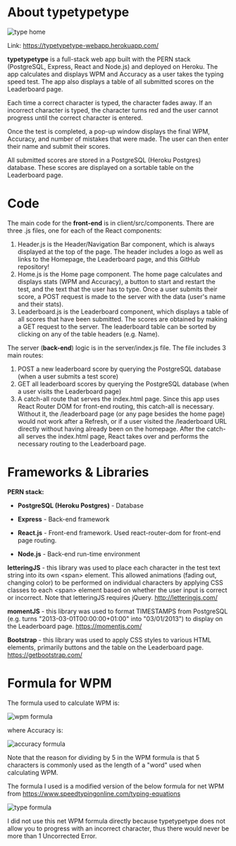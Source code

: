 
# About typetypetype

![type home](https://user-images.githubusercontent.com/52224377/107892717-9f5de480-6eec-11eb-9d7b-5688af372027.PNG)

Link: https://typetypetype-webapp.herokuapp.com/

**typetypetype** is a full-stack web app built with the PERN stack (PostgreSQL, Express, React and Node.js) and deployed on Heroku. The app calculates and displays WPM and Accuracy as a user takes the typing speed test. The app also displays a table of all submitted scores on the Leaderboard page.

Each time a correct character is typed, the character fades away. If an incorrect character is typed, the character turns red and the user cannot progress until the correct character is entered.

Once the test is completed, a pop-up window displays the final WPM, Accuracy, and number of mistakes that were made. The user can then enter their name and submit their scores. 

All submitted scores are stored in a PostgreSQL (Heroku Postgres) database. These scores are displayed on a sortable table on the Leaderboard page.

# Code

The main code for the **front-end** is in client/src/components. There are three .js files, one for each of the React components:

1) Header.js is the Header/Navigation Bar component, which is always displayed at the top of the page. The header includes a logo as well as links to the Homepage, the Leaderboard page, and this GitHub repository!
2) Home.js is the Home page component. The home page calculates and displays stats (WPM and Accuracy), a button to start and restart the test, and the text that the user has to type. Once a user submits their score, a POST request is made to the server with the data (user's name and their stats).
3) Leaderboard.js is the Leaderboard component, which displays a table of all scores that have been submitted. The scores are obtained by making a GET request to the server. The leaderboard table can be sorted by clicking on any of the table headers (e.g. Name).

The server (**back-end**) logic is in the server/index.js file. The file includes 3 main routes:

1) POST a new leaderboard score by querying the PostgreSQL database (when a user submits a test score)
2) GET all leaderboard scores by querying the PostgreSQL database (when a user visits the Leaderboard page)
3) A catch-all route that serves the index.html page. Since this app uses React Router DOM for front-end routing, this catch-all is necessary. Without it, the /leaderboard page (or any page besides the home page) would not work after a Refresh, or if a user visited the /leaderboard URL directly without having already been on the homepage. After the catch-all serves the index.html page, React takes over and performs the necessary routing to the Leaderboard page.

# Frameworks & Libraries 

**PERN stack:**

 - **PostgreSQL (Heroku Postgres)** - Database

 - **Express** - Back-end framework

 - **React.js** - Front-end framework. Used react-router-dom for front-end page routing.

 - **Node.js** - Back-end run-time environment

**letteringJS** - this library was used to place each character in the test text string into its own \<span> element. This allowed animations (fading out, changing color) to be performed on individual characters by applying CSS classes to each \<span> element based on whether the user input is correct or incorrect. Note that letteringJS requires jQuery. http://letteringjs.com/
  
**momentJS** - this library was used to format TIMESTAMPS from PostgreSQL (e.g. turns "2013-03-01T00:00:00+01:00" into "03/01/2013") to display on the Leaderboard page. https://momentjs.com/

**Bootstrap** - this library was used to apply CSS styles to various HTML elements, primarily buttons and the table on the Leaderboard page. https://getbootstrap.com/

# Formula for WPM

The formula used to calculate WPM is:

![wpm formula](https://user-images.githubusercontent.com/52224377/107912580-5fb2ef00-6f24-11eb-9704-a0054cd5b642.PNG)

where Accuracy is:

![accuracy formula](https://user-images.githubusercontent.com/52224377/107912298-e9ae8800-6f23-11eb-8d49-496fc59e5df1.PNG)

Note that the reason for dividing by 5 in the WPM formula is that 5 characters is commonly used as the length of a "word" used when calculating WPM.

The formula I used is a modified version of the below formula for net WPM from https://www.speedtypingonline.com/typing-equations

![type formula](https://user-images.githubusercontent.com/52224377/107911670-9daf1380-6f22-11eb-89b4-1bb33e810cf1.png)

I did not use this net WPM formula directly because typetypetype does not allow you to progress with an incorrect character, thus there would never be more than 1 Uncorrected Error.
